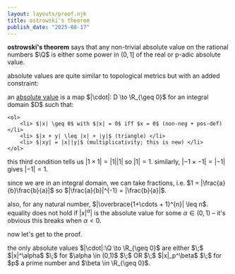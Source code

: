 ```yaml
---
layout: layouts/proof.njk
title: ostrowski's theorem
publish_date: "2025-08-17"
---
```


<b>ostrowski's theorem</b> says that any non-trivial absolute value on the rational numbers $\Q$ is either some power in $(0,1]$ of the real or p-adic absolute value.

absolute values are quite similar to topological metrics but with an added constraint:

<div class="def-box" name = "absolute value">
    an <u>absolute value</u> is a map $|\cdot|: D \to \R_{\geq 0}$ for an integral domain $D$ such that:

    <ol>
        <li> $|x| \geq 0$ with $|x| = 0$ iff $x = 0$ (non-neg + pos-def) </li>
        <li> $|x + y| \leq |x| + |y|$ (triangle) </li>
        <li> $|xy| = |x||y|$ (multiplicativity; this is new) </li>
    </ol>
</div>

this third condition tells us $|1 \times 1| = |1||1|$ so $|1| = 1$. similarly, $|-1 \times -1| = |-1|$ gives $|-1| = 1$.

since we are in an integral domain, we can take fractions, i.e. $1 = |\frac{a}{b}\frac{b}{a}|$ so $|\frac{a}{b}|^{-1} = |\frac{b}{a}|$.

also, for any natural number, $|\overbrace{1+\cdots + 1}^{n}| \leq n$. equality does not hold if $|x|^\alpha|$ is the absolute value for some $\alpha \in (0,1)$ – it's obvious this breaks when $\alpha < 0$.



now let's get to the proof.

<div class="theorem-box" name = "ostrowski">
    the only absolute values $|\cdot|:\Q \to \R_{\geq 0}$ are either $\;$ $|x|^\alpha$ $\;$ for $\alpha \in (0,1)$ $\;$ OR $\;$ $|x|_p^\beta$ $\;$ for $p$ a prime number and $\beta \in \R_{\geq 0}$.
</div>

<div class="proof-box">

</div>

<div class="proof-box" name = "continued">

</div>